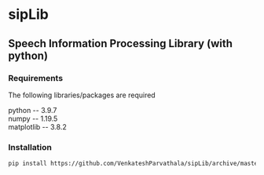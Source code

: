 # sipLib
## Speech Information Processing Library (with python)

### Requirements
The following libraries/packages are required

python -- 3.9.7 <br />
numpy -- 1.19.5 <br />
matplotlib -- 3.8.2 <br />

### Installation
```bash
pip install https://github.com/VenkateshParvathala/sipLib/archive/master.zip
```

